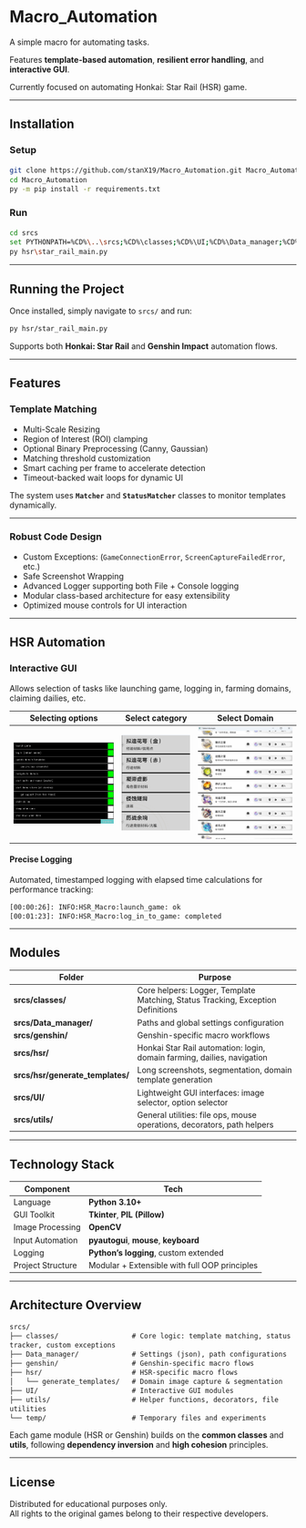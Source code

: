 # Macro_Automation
A simple macro for automating tasks.

Features **template-based automation**, **resilient error handling**, and **interactive GUI**.

Currently focused on automating Honkai: Star Rail (HSR) game.

---

## Installation

### Setup
```bash
git clone https://github.com/stanX19/Macro_Automation.git Macro_Automation
cd Macro_Automation
py -m pip install -r requirements.txt
```

### Run
```bash
cd srcs
set PYTHONPATH=%CD%\..\srcs;%CD%\classes;%CD%\UI;%CD%\Data_manager;%CD%\utils;%CD%\hsr;%CD%\hsr\generate_templates;%PYTHONPATH%
py hsr\star_rail_main.py
```

---

## Running the Project

Once installed, simply navigate to `srcs/` and run:

```bash
py hsr/star_rail_main.py
```

Supports both **Honkai: Star Rail** and **Genshin Impact** automation flows.

---

## Features

### Template Matching

- Multi-Scale Resizing
- Region of Interest (ROI) clamping
- Optional Binary Preprocessing (Canny, Gaussian)
- Matching threshold customization
- Smart caching per frame to accelerate detection
- Timeout-backed wait loops for dynamic UI

The system uses **`Matcher`** and **`StatusMatcher`** classes to monitor templates dynamically.

---

### Robust Code Design

- Custom Exceptions: (`GameConnectionError`, `ScreenCaptureFailedError`, etc.)
- Safe Screenshot Wrapping
- Advanced Logger supporting both File + Console logging
- Modular class-based architecture for easy extensibility
- Optimized mouse controls for UI interaction

---

## HSR Automation

### Interactive GUI
Allows selection of tasks like launching game, logging in, farming domains, claiming dailies, etc.

|          Selecting options           |             Select category              |              Select Domain               |
|:------------------------------------:|:----------------------------------------:|:----------------------------------------:|
| ![img.png](assets/snapshots/img.png) | ![img_1.png](assets/snapshots/img_1.png) | ![img_2.png](assets/snapshots/img_2.png) |

#### Precise Logging
Automated, timestamped logging with elapsed time calculations for performance tracking:
```commandline
[00:00:26]: INFO:HSR_Macro:launch_game: ok
[00:01:23]: INFO:HSR_Macro:log_in_to_game: completed
```

---



## Modules

| Folder                      | Purpose |
|-----------------------------|---------|
| **srcs/classes/**           | Core helpers: Logger, Template Matching, Status Tracking, Exception Definitions |
| **srcs/Data_manager/**           | Paths and global settings configuration |
| **srcs/genshin/**                | Genshin-specific macro workflows |
| **srcs/hsr/**                    | Honkai Star Rail automation: login, domain farming, dailies, navigation |
| **srcs/hsr/generate_templates/** | Long screenshots, segmentation, domain template generation |
| **srcs/UI/**                     | Lightweight GUI interfaces: image selector, option selector |
| **srcs/utils/**                  | General utilities: file ops, mouse operations, decorators, path helpers |

---

## Technology Stack

| Component | Tech |
|-----------|------|
| Language | **Python 3.10+** |
| GUI Toolkit | **Tkinter**, **PIL (Pillow)** |
| Image Processing | **OpenCV** |
| Input Automation | **pyautogui**, **mouse**, **keyboard** |
| Logging | **Python’s logging**, custom extended |
| Project Structure | Modular + Extensible with full OOP principles |

---

## Architecture Overview

```plaintext
srcs/
├── classes/                  # Core logic: template matching, status tracker, custom exceptions
├── Data_manager/             # Settings (json), path configurations
├── genshin/                  # Genshin-specific macro flows
├── hsr/                      # HSR-specific macro flows
│   └── generate_templates/   # Domain image capture & segmentation
├── UI/                       # Interactive GUI modules
├── utils/                    # Helper functions, decorators, file utilities
└── temp/                     # Temporary files and experiments
```

Each game module (HSR or Genshin) builds on the **common classes** and **utils**, following **dependency inversion** and **high cohesion** principles.

---

## License

Distributed for educational purposes only.  
All rights to the original games belong to their respective developers.
